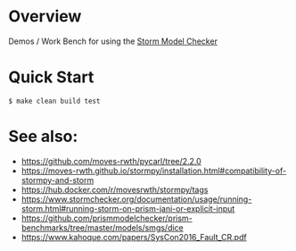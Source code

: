 # Overview

Demos / Work Bench for using the [Storm Model Checker](https://www.stormchecker.org/index.html)

# Quick Start

```
$ make clean build test
```

# See also:

* https://github.com/moves-rwth/pycarl/tree/2.2.0
* https://moves-rwth.github.io/stormpy/installation.html#compatibility-of-stormpy-and-storm
* https://hub.docker.com/r/movesrwth/stormpy/tags
* https://www.stormchecker.org/documentation/usage/running-storm.html#running-storm-on-prism-jani-or-explicit-input
* https://github.com/prismmodelchecker/prism-benchmarks/tree/master/models/smgs/dice
* https://www.kahoque.com/papers/SysCon2016_Fault_CR.pdf
